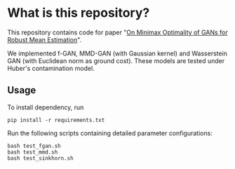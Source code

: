 # What is this repository?

This repository contains code for paper "[On Minimax Optimality of GANs for Robust Mean Estimation][paper]".

[paper]: http://proceedings.mlr.press/v108/wu20d.html

We implemented f-GAN, MMD-GAN (with Gaussian kernel) and Wasserstein GAN (with Euclidean norm as ground cost). These models are tested under Huber's contamination model.

## Usage
To install dependency, run
```
pip install -r requirements.txt
```

Run the following scripts containing detailed parameter configurations:
```
bash test_fgan.sh
bash test_mmd.sh
bash test_sinkhorn.sh
```

